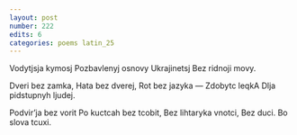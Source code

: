 ```yaml
---
layout: post
number: 222
edits: 6
categories: poems latin_25
---
```


Vodytjsja kymosj
Pozbavlenyj osnovy
Ukrajinetsj
Bez ridnoji movy.

Dveri bez zamka,
Hata bez dverej, 
Rot bez jazyka —
Zdobytc leqkA
Dlja pidstupnyh ljudej. 

Podvir’ja bez vorit
Po kuctcah bez tcobit,
Bez lihtaryka vnotci,
Bez duci.
Bo slova tcuxi.
